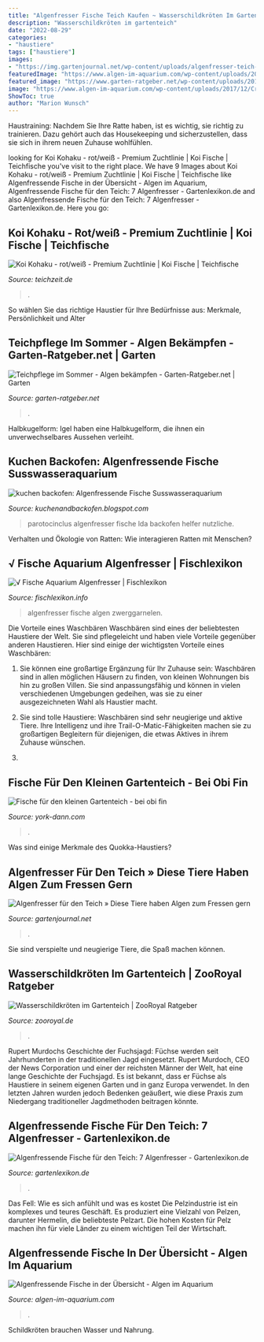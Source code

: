 ```yaml
---
title: "Algenfresser Fische Teich Kaufen ~ Wasserschildkröten Im Gartenteich"
description: "Wasserschildkröten im gartenteich"
date: "2022-08-29"
categories:
- "haustiere"
tags: ["haustiere"]
images:
- "https://img.gartenjournal.net/wp-content/uploads/algenfresser-teich-1020x680.jpg"
featuredImage: "https://www.algen-im-aquarium.com/wp-content/uploads/2017/12/Crossocheilus_oblongus_-_Jungtier.jpg"
featured_image: "https://www.garten-ratgeber.net/wp-content/uploads/2013/07/gartenteich_fische.jpg"
image: "https://www.algen-im-aquarium.com/wp-content/uploads/2017/12/Crossocheilus_oblongus_-_Jungtier.jpg"
ShowToc: true
author: "Marion Wunsch"
---
```



Haustraining: Nachdem Sie Ihre Ratte haben, ist es wichtig, sie richtig zu trainieren. Dazu gehört auch das Housekeeping und sicherzustellen, dass sie sich in ihrem neuen Zuhause wohlfühlen.

	

		
looking for Koi Kohaku - rot/weiß - Premium Zuchtlinie | Koi Fische | Teichfische you've visit to the right place. We have 9 Images about Koi Kohaku - rot/weiß - Premium Zuchtlinie | Koi Fische | Teichfische like Algenfressende Fische in der Übersicht - Algen im Aquarium, Algenfressende Fische für den Teich: 7 Algenfresser - Gartenlexikon.de and also Algenfressende Fische für den Teich: 7 Algenfresser - Gartenlexikon.de. Here you go:
		
    
## Koi Kohaku - Rot/weiß - Premium Zuchtlinie | Koi Fische | Teichfische

<img loading=lazy src="https://www.teichzeit.de/media/image/f2/0d/5c/koi-kahaku.jpg" onerror="this.onerror=null;this.src='https://tse4.mm.bing.net/th?id=OIP.Y32DRtG878r-KkI28Y8VhAHaFV&amp;pid=15.1';" alt="Koi Kohaku - rot/weiß - Premium Zuchtlinie | Koi Fische | Teichfische">

_Source: teichzeit.de_

>. 

	

So wählen Sie das richtige Haustier für Ihre Bedürfnisse aus: Merkmale, Persönlichkeit und Alter

    
## Teichpflege Im Sommer - Algen Bekämpfen - Garten-Ratgeber.net | Garten

<img loading=lazy src="https://www.garten-ratgeber.net/wp-content/uploads/2013/07/gartenteich_fische.jpg" onerror="this.onerror=null;this.src='https://tse2.mm.bing.net/th?id=OIP.vWde2Qu-prGN1pkS3Vk_DAAAAA&amp;pid=15.1';" alt="Teichpflege im Sommer - Algen bekämpfen - Garten-Ratgeber.net | Garten">

_Source: garten-ratgeber.net_

>. 

	

Halbkugelform: Igel haben eine Halbkugelform, die ihnen ein unverwechselbares Aussehen verleiht.

    
## Kuchen Backofen: Algenfressende Fische Susswasseraquarium

<img loading=lazy src="https://my-fish.org/wp-content/uploads/2012/05/Parotocinclus-jumbo-LDA-25-I.jpg" onerror="this.onerror=null;this.src='https://tse4.mm.bing.net/th?id=OIP.W0gJJmqH1_mSgn46B3yVBAHaE8&amp;pid=15.1';" alt="kuchen backofen: Algenfressende Fische Susswasseraquarium">

_Source: kuchenandbackofen.blogspot.com_

>parotocinclus algenfresser fische lda backofen helfer nutzliche. 

	

Verhalten und Ökologie von Ratten: Wie interagieren Ratten mit Menschen?

    
## √ Fische Aquarium Algenfresser | Fischlexikon

<img loading=lazy src="https://i.pinimg.com/originals/fb/bb/8e/fbbb8e24556e575610c154438fe594cd.jpg" onerror="this.onerror=null;this.src='https://tse1.mm.bing.net/th?id=OIP.WKSCohHpOysM7sDP_c_PTwHaFY&amp;pid=15.1';" alt="√ Fische Aquarium Algenfresser | Fischlexikon">

_Source: fischlexikon.info_

>algenfresser fische algen zwerggarnelen. 

	

Die Vorteile eines Waschbären
Waschbären sind eines der beliebtesten Haustiere der Welt. Sie sind pflegeleicht und haben viele Vorteile gegenüber anderen Haustieren. Hier sind einige der wichtigsten Vorteile eines Waschbären:
1. Sie können eine großartige Ergänzung für Ihr Zuhause sein: Waschbären sind in allen möglichen Häusern zu finden, von kleinen Wohnungen bis hin zu großen Villen. Sie sind anpassungsfähig und können in vielen verschiedenen Umgebungen gedeihen, was sie zu einer ausgezeichneten Wahl als Haustier macht.

2. Sie sind tolle Haustiere: Waschbären sind sehr neugierige und aktive Tiere. Ihre Intelligenz und ihre Trail-O-Matic-Fähigkeiten machen sie zu großartigen Begleitern für diejenigen, die etwas Aktives in ihrem Zuhause wünschen.

3.

    
## Fische Für Den Kleinen Gartenteich - Bei Obi Fin

<img loading=lazy src="https://york-dann.com/jarky/1WgLppWiaufGyeEMEteqxgHaFj.jpg" onerror="this.onerror=null;this.src='https://tse3.mm.bing.net/th?id=OIP.YfU5sUT1Az7OJ5WNgIpeugAAAA&amp;pid=15.1';" alt="Fische für den kleinen Gartenteich - bei obi fin">

_Source: york-dann.com_

>. 

	

Was sind einige Merkmale des Quokka-Haustiers?

    
## Algenfresser Für Den Teich » Diese Tiere Haben Algen Zum Fressen Gern

<img loading=lazy src="https://img.gartenjournal.net/wp-content/uploads/algenfresser-teich-1020x680.jpg" onerror="this.onerror=null;this.src='https://tse2.mm.bing.net/th?id=OIP.d2Iy5830mjQ_e2SebkGSOQHaE8&amp;pid=15.1';" alt="Algenfresser für den Teich » Diese Tiere haben Algen zum Fressen gern">

_Source: gartenjournal.net_

>. 

	

Sie sind verspielte und neugierige Tiere, die Spaß machen können.

    
## Wasserschildkröten Im Gartenteich | ZooRoyal Ratgeber

<img loading=lazy src="https://www.zooroyal.de/magazin/wp-content/uploads/2014/11/wasserschildkroeten-760x560.jpg" onerror="this.onerror=null;this.src='https://tse3.mm.bing.net/th?id=OIP.UhfsTxOmQQJwv26OrtgXTAHaFd&amp;pid=15.1';" alt="Wasserschildkröten im Gartenteich | ZooRoyal Ratgeber">

_Source: zooroyal.de_

>. 

	

Rupert Murdochs Geschichte der Fuchsjagd: Füchse werden seit Jahrhunderten in der traditionellen Jagd eingesetzt.
Rupert Murdoch, CEO der News Corporation und einer der reichsten Männer der Welt, hat eine lange Geschichte der Fuchsjagd. Es ist bekannt, dass er Füchse als Haustiere in seinem eigenen Garten und in ganz Europa verwendet. In den letzten Jahren wurden jedoch Bedenken geäußert, wie diese Praxis zum Niedergang traditioneller Jagdmethoden beitragen könnte.

    
## Algenfressende Fische Für Den Teich: 7 Algenfresser - Gartenlexikon.de

<img loading=lazy src="https://www.gartenlexikon.de/wp-content/uploads/2019/06/images_2017_tiere_rotfeder-scardinius-erythrophthalmus-9314.JPG" onerror="this.onerror=null;this.src='https://tse4.mm.bing.net/th?id=OIP.vdZyFl7vtPIQ49nv2XyaTQHaE8&amp;pid=15.1';" alt="Algenfressende Fische für den Teich: 7 Algenfresser - Gartenlexikon.de">

_Source: gartenlexikon.de_

>. 

	

Das Fell: Wie es sich anfühlt und was es kostet
Die Pelzindustrie ist ein komplexes und teures Geschäft. Es produziert eine Vielzahl von Pelzen, darunter Hermelin, die beliebteste Pelzart. Die hohen Kosten für Pelz machen ihn für viele Länder zu einem wichtigen Teil der Wirtschaft.

    
## Algenfressende Fische In Der Übersicht - Algen Im Aquarium

<img loading=lazy src="https://www.algen-im-aquarium.com/wp-content/uploads/2017/12/Crossocheilus_oblongus_-_Jungtier.jpg" onerror="this.onerror=null;this.src='https://tse4.mm.bing.net/th?id=OIP.LMO5gSdsHIAjkghTV1SxCQHaEO&amp;pid=15.1';" alt="Algenfressende Fische in der Übersicht - Algen im Aquarium">

_Source: algen-im-aquarium.com_

>. 

	

Schildkröten brauchen Wasser und Nahrung.

